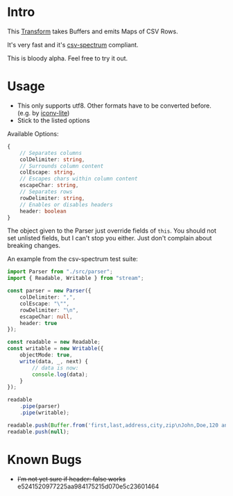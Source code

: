 # Intro

This [Transform](https://nodejs.org/api/stream.html#stream_duplex_and_transform_streams) takes Buffers and emits Maps of CSV Rows.

It's very fast and it's [csv-spectrum](https://www.npmjs.com/package/csv-spectrum) compliant.

This is bloody alpha. Feel free to try it out.

# Usage

- This only supports utf8. Other formats have to be converted before. (e.g. by [iconv-lite](https://www.npmjs.com/package/iconv-lite))
- Stick to the listed options

Available Options:

```ts
{
	// Separates columns
	colDelimiter: string,
	// Surrounds column content
	colEscape: string,
	// Escapes chars within column content
	escapeChar: string,
	// Separates rows
	rowDelimiter: string,
	// Enables or disables headers
	header: boolean
}
```

The object given to the Parser just override fields of `this`. You should not set unlisted fields, but I can't stop you either. Just don't complain about breaking changes.
 
An example from the csv-spectrum test suite:

```ts
import Parser from "./src/parser";
import { Readable, Writable } from "stream";

const parser = new Parser({
	colDelimiter: ",",
	colEscape: "\"",
	rowDelimiter: "\n",
	escapeChar: null,
	header: true
});

const readable = new Readable;
const writable = new Writable({
	objectMode: true,
	write(data, _, next) {
		// data is now:
		console.log(data);
	}
});

readable
	.pipe(parser)
	.pipe(writable);

readable.push(Buffer.from('first,last,address,city,zip\nJohn,Doe,120 any st.,"Anytown, WW",08123'), "utf8");
readable.push(null);

```

# Known Bugs
- ~~I'm not yet sure if header: false works~~ e5241520977225aa984175215d070e5c23601464